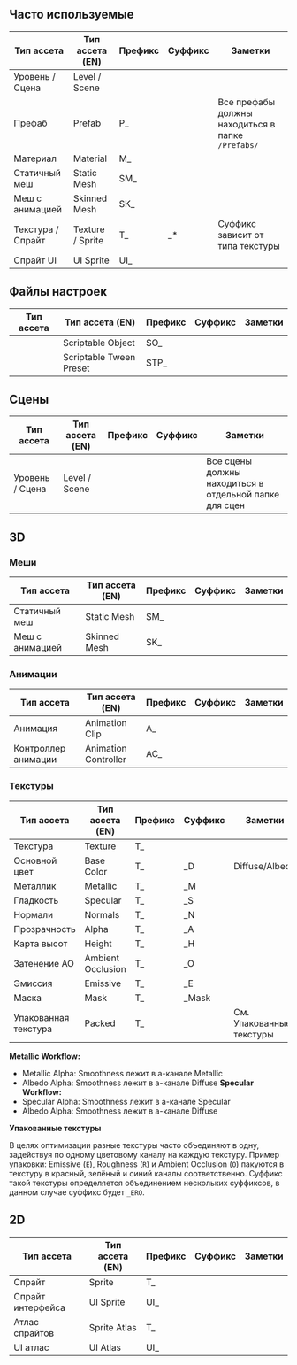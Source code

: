 ## Часто используемые

| Тип ассета        | Тип ассета (EN)  | Префикс | Суффикс | Заметки                                           |
| ----------------- | ---------------- | ------- | ------- | ------------------------------------------------- |
| Уровень / Сцена   | Level / Scene    |         |         |                                                   |
| Префаб            | Prefab           | P_      |         | Все префабы должны находиться в папке `/Prefabs/` |
| Материал          | Material         | M_      |         |                                                   |
| Статичный меш     | Static Mesh      | SM_     |         |                                                   |
| Меш с анимацией   | Skinned Mesh     | SK_     |         |                                                   |
| Текстура / Спрайт | Texture / Sprite | T_      | _*      | Суффикс зависит от типа текстуры                  |
| Спрайт UI         | UI Sprite        | UI_     |         |                                                   |
## Файлы настроек
| Тип ассета | Тип ассета (EN)         | Префикс | Суффикс | Заметки |
| ---------- | ----------------------- | ------- | ------- | ------- |
|            | Scriptable Object       | SO_     |         |         |
|            | Scriptable Tween Preset | STP_    |         |         |
## Сцены

| Тип ассета      | Тип ассета (EN) | Префикс | Суффикс | Заметки                                                |
| --------------- | --------------- | ------- | ------- | ------------------------------------------------------ |
| Уровень / Сцена | Level / Scene   |         |         | Все сцены должны находиться в отдельной папке для сцен |
## 3D
### Меши

| Тип ассета      | Тип ассета (EN) | Префикс | Суффикс | Заметки |
| --------------- | --------------- | ------- | ------- | ------- |
| Статичный меш   | Static Mesh     | SM_     |         |         |
| Меш с анимацией | Skinned Mesh    | SK_     |         |         |
### Анимации

| Тип ассета          | Тип ассета (EN)      | Префикс | Суффикс | Заметки |
| ------------------- | -------------------- | ------- | ------- | ------- |
| Анимация            | Animation Clip       | A_      |         |         |
| Контроллер анимации | Animation Controller | AC_     |         |         |
### Текстуры

| Тип ассета           | Тип ассета (EN)   | Префикс | Суффикс | Заметки                  |
| -------------------- | ----------------- | ------- | ------- | ------------------------ |
| Текстура             | Texture           | T_      |         |                          |
| Основной цвет        | Base Color        | T_      | _D      | Diffuse/Albedo           |
| Металлик             | Metallic          | T_      | _M      |                          |
| Гладкость            | Specular          | T_      | _S      |                          |
| Нормали              | Normals           | T_      | _N      |                          |
| Прозрачность         | Alpha             | T_      | _A      |                          |
| Карта высот          | Height            | T_      | _H      |                          |
| Затенение AO         | Ambient Occlusion | T_      | _O      |                          |
| Эмиссия              | Emissive          | T_      | _E      |                          |
| Маска                | Mask              | T_      | _Mask   |                          |
| Упакованная текстура | Packed            | T_      |         | См. Упакованные текстуры |
**Metallic Workflow:**
- Metallic Alpha: Smoothness лежит в a-канале Metallic
- Albedo Alpha: Smoothness лежит в a-канале Diffuse
**Specular Workflow:**
- Specular Alpha: Smoothness лежит в a-канале Specular
- Albedo Alpha: Smoothness лежит в a-канале Diffuse

**Упакованные текстуры**

В целях оптимизации разные текстуры часто объединяют в одну, задействуя по одному цветовому каналу на каждую текстуру. Пример упаковки: Emissive (`E`), Roughness (`R`) и Ambient Occlusion (`O`) пакуются в текстуру в красный, зелёный и синий каналы соответственно. Суффикс такой текстуры определяется объединением нескольких суффиксов, в данном случае суффикс будет `_ERO`.

## 2D

| Тип ассета        | Тип ассета (EN) | Префикс | Суффикс | Заметки |
| ----------------- | --------------- | ------- | ------- | ------- |
| Спрайт            | Sprite          | T_      |         |         |
| Спрайт интерфейса | UI Sprite       | UI_     |         |         |
| Атлас спрайтов    | Sprite Atlas    | T_      |         |         |
| UI атлас          | UI Atlas        | UI_     |         |         |
